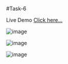 #Task-6

Live Demo [Click here...](https://vipul1432.github.io/Internship-Tasks//Task-6/Program-2/)

![image](https://user-images.githubusercontent.com/81670997/178325848-7e050ee4-d6b6-4b0c-8791-71bfba0f8670.png)

![image](https://user-images.githubusercontent.com/81670997/178325963-debf9f4f-f6d3-45a8-9ed8-e1061da4614e.png)

![image](https://user-images.githubusercontent.com/81670997/178326144-886e1b5d-665c-4634-a5b2-fd0acfbb2cf9.png)



